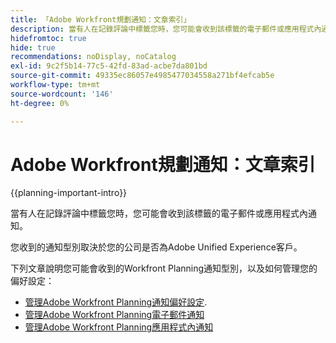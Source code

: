 ```yaml
---
title: 「Adobe Workfront規劃通知：文章索引」
description: 當有人在記錄評論中標籤您時，您可能會收到該標籤的電子郵件或應用程式內通知。 您收到的通知型別取決於您的公司是否為Adobe Unified Experience客戶。 下列文章說明您可能會收到的Workfront Planning通知型別，以及如何管理您的偏好設定。
hidefromtoc: true
hide: true
recommendations: noDisplay, noCatalog
exl-id: 9c2f5b14-77c5-42fd-83ad-acbe7da801bd
source-git-commit: 49335ec86057e4985477034558a271bf4efcab5e
workflow-type: tm+mt
source-wordcount: '146'
ht-degree: 0%

---
```


# Adobe Workfront規劃通知：文章索引

<!--add this to major TOC and Planning article index-->

{{planning-important-intro}}

當有人在記錄評論中標籤您時，您可能會收到該標籤的電子郵件或應用程式內通知。

您收到的通知型別取決於您的公司是否為Adobe Unified Experience客戶。

下列文章說明您可能會收到的Workfront Planning通知型別，以及如何管理您的偏好設定：

* [管理Adobe Workfront Planning通知偏好設定](/help/quicksilver/maestro/notifications/manage-notification-preferences.md).
* [管理Adobe Workfront Planning電子郵件通知](/help/quicksilver/maestro/notifications/manage-planning-email-notifications.md)
* [管理Adobe Workfront Planning應用程式內通知](/help/quicksilver/maestro/notifications/manage-planning-in-app-notifications.md)
